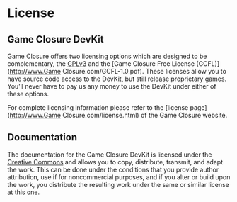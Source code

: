 # License

## Game Closure DevKit

Game Closure offers two licensing options which are designed to be complementary, the [GPLv3](http://www.gnu.org/licenses/gpl-3.0.html) and the [Game Closure Free License (GCFL)](http://www.Game Closure.com/GCFL-1.0.pdf). These licenses allow you to have source code access to the DevKit, but still release proprietary games. You’ll never have to pay us any money to use the DevKit under either of these options.

For complete licensing information please refer to the [license page](http://www.Game Closure.com/license.html) of the Game Closure website.

## Documentation

The documentation for the Game Closure DevKit is licensed under
the [Creative Commons](http://creativecommons.org/licenses/by-nc-sa/3.0/)
and allows you to copy, distribute, transmit, and adapt
the work. This can be done under the conditions that you
provide author attribution, use if for noncommercial
purposes, and if you alter or build upon the work, you
distribute the resulting work under the same or similar
license at this one.
